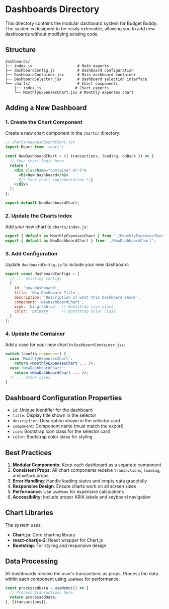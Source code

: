 # Dashboards Directory

This directory contains the modular dashboard system for Budget Buddy. The system is designed to be easily extensible, allowing you to add new dashboards without modifying existing code.

## Structure

```
dashboards/
├── index.js                    # Main exports
├── dashboardConfig.js          # Dashboard configuration
├── DashboardContainer.jsx      # Main dashboard container
├── DashboardSelector.jsx       # Dashboard selection interface
└── charts/                     # Chart components
    ├── index.js               # Chart exports
    └── MonthlyExpensesChart.jsx # Monthly expenses chart
```

## Adding a New Dashboard

### 1. Create the Chart Component

Create a new chart component in the `charts/` directory:

```jsx
// charts/NewDashboardChart.jsx
import React from 'react';

const NewDashboardChart = ({ transactions, loading, onBack }) => {
  // Your chart logic here
  return (
    <div className="container mt-5">
      <h2>New Dashboard</h2>
      {/* Your chart implementation */}
    </div>
  );
};

export default NewDashboardChart;
```

### 2. Update the Charts Index

Add your new chart to `charts/index.js`:

```js
export { default as MonthlyExpensesChart } from './MonthlyExpensesChart';
export { default as NewDashboardChart } from './NewDashboardChart';
```

### 3. Add Configuration

Update `dashboardConfig.js` to include your new dashboard:

```js
export const dashboardConfigs = [
  // ... existing configs
  {
    id: 'new-dashboard',
    title: 'New Dashboard Title',
    description: 'Description of what this dashboard shows',
    component: 'NewDashboardChart',
    icon: 'bi-graph-up', // Bootstrap icon class
    color: 'primary'     // Bootstrap color class
  }
];
```

### 4. Update the Container

Add a case for your new chart in `DashboardContainer.jsx`:

```jsx
switch (config.component) {
  case 'MonthlyExpensesChart':
    return <MonthlyExpensesChart ... />;
  case 'NewDashboardChart':
    return <NewDashboardChart ... />;
  // ... other cases
}
```

## Dashboard Configuration Properties

- `id`: Unique identifier for the dashboard
- `title`: Display title shown in the selector
- `description`: Description shown in the selector card
- `component`: Component name (must match the export)
- `icon`: Bootstrap icon class for the selector card
- `color`: Bootstrap color class for styling

## Best Practices

1. **Modular Components**: Keep each dashboard as a separate component
2. **Consistent Props**: All chart components receive `transactions`, `loading`, and `onBack` props
3. **Error Handling**: Handle loading states and empty data gracefully
4. **Responsive Design**: Ensure charts work on all screen sizes
5. **Performance**: Use `useMemo` for expensive calculations
6. **Accessibility**: Include proper ARIA labels and keyboard navigation

## Chart Libraries

The system uses:
- **Chart.js**: Core charting library
- **react-chartjs-2**: React wrapper for Chart.js
- **Bootstrap**: For styling and responsive design

## Data Processing

All dashboards receive the user's transactions as props. Process the data within each component using `useMemo` for performance:

```jsx
const processedData = useMemo(() => {
  // Process transactions here
  return processedData;
}, [transactions]);
```
